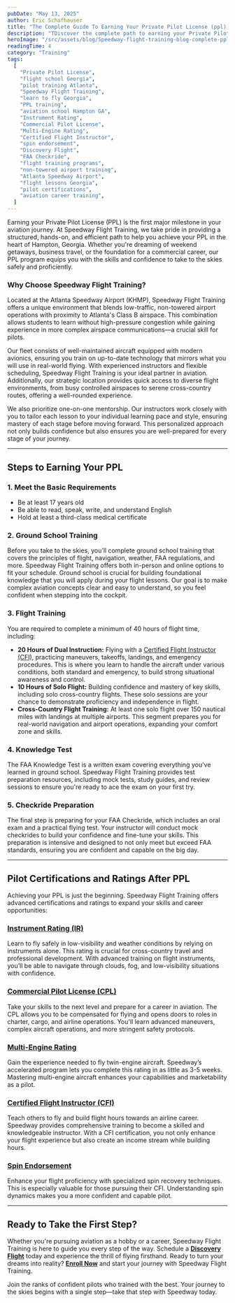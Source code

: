 ```yaml
---
pubDate: "May 13, 2025"
author: Eric Schafhauser
title: "The Complete Guide To Earning Your Private Pilot License (ppl) At Speedway Flight Training"
description: "TDiscover the complete path to earning your Private Pilot License (PPL) at Speedway Flight Training in Hampton, Georgia. Learn about training requirements, flight hours, ground school, and the certifications that follow, including Instrument Rating, Commercial Pilot License, and more. Start your aviation journey with confidence and the support of experienced instructors. Enroll today!"
heroImage: "/src/assets/blog/Speedway-flight-training-blog-complete-ppl-guide.webp"
readingTime: 4
category: "Training"
tags:
  [
    "Private Pilot License",
    "flight school Georgia",
    "pilot training Atlanta",
    "Speedway Flight Training",
    "learn to fly Georgia",
    "PPL training",
    "aviation school Hampton GA",
    "Instrument Rating",
    "Commercial Pilot License",
    "Multi-Engine Rating",
    "Certified Flight Instructor",
    "spin endorsement",
    "Discovery Flight",
    "FAA Checkride",
    "flight training programs",
    "non-towered airport training",
    "Atlanta Speedway Airport",
    "flight lessons Georgia",
    "pilot certifications",
    "aviation career training",
  ]
---
```


Earning your Private Pilot License (PPL) is the first major milestone in your aviation journey. At Speedway Flight Training, we take pride in providing a structured, hands-on, and efficient path to help you achieve your PPL in the heart of Hampton, Georgia. Whether you're dreaming of weekend getaways, business travel, or the foundation for a commercial career, our PPL program equips you with the skills and confidence to take to the skies safely and proficiently.

### Why Choose Speedway Flight Training?

Located at the Atlanta Speedway Airport (KHMP), Speedway Flight Training offers a unique environment that blends low-traffic, non-towered airport operations with proximity to Atlanta's Class B airspace. This combination allows students to learn without high-pressure congestion while gaining experience in more complex airspace communications—a crucial skill for pilots.

Our fleet consists of well-maintained aircraft equipped with modern avionics, ensuring you train on up-to-date technology that mirrors what you will use in real-world flying. With experienced instructors and flexible scheduling, Speedway Flight Training is your ideal partner in aviation. Additionally, our strategic location provides quick access to diverse flight environments, from busy controlled airspaces to serene cross-country routes, offering a well-rounded experience.

We also prioritize one-on-one mentorship. Our instructors work closely with you to tailor each lesson to your individual learning pace and style, ensuring mastery of each stage before moving forward. This personalized approach not only builds confidence but also ensures you are well-prepared for every stage of your journey.

---

## Steps to Earning Your PPL

### 1. **Meet the Basic Requirements**

- Be at least 17 years old
- Be able to read, speak, write, and understand English
- Hold at least a third-class medical certificate

### 2. **Ground School Training**

Before you take to the skies, you’ll complete ground school training that covers the principles of flight, navigation, weather, FAA regulations, and more. Speedway Flight Training offers both in-person and online options to fit your schedule. Ground school is crucial for building foundational knowledge that you will apply during your flight lessons. Our goal is to make complex aviation concepts clear and easy to understand, so you feel confident when stepping into the cockpit.

### 3. **Flight Training**

You are required to complete a minimum of 40 hours of flight time, including:

- **20 Hours of Dual Instruction:** Flying with a [Certified Flight Instructor (CFI)](https://www.speedwayft.com/programs/certified-flight-instructor), practicing maneuvers, takeoffs, landings, and emergency procedures. This is where you learn to handle the aircraft under various conditions, both standard and emergency, to build strong situational awareness and control.
- **10 Hours of Solo Flight:** Building confidence and mastery of key skills, including solo cross-country flights. These solo sessions are your chance to demonstrate proficiency and independence in flight.
- **Cross-Country Flight Training:** At least one solo flight over 150 nautical miles with landings at multiple airports. This segment prepares you for real-world navigation and airport operations, expanding your comfort zone and skills.

### 4. **Knowledge Test**

The FAA Knowledge Test is a written exam covering everything you've learned in ground school. Speedway Flight Training provides test preparation resources, including mock tests, study guides, and review sessions to ensure you're ready to ace the exam on your first try.

### 5. **Checkride Preparation**

The final step is preparing for your FAA Checkride, which includes an oral exam and a practical flying test. Your instructor will conduct mock checkrides to build your confidence and fine-tune your skills. This preparation is intensive and designed to not only meet but exceed FAA standards, ensuring you are confident and capable on the big day.

---

## Pilot Certifications and Ratings After PPL

Achieving your PPL is just the beginning. Speedway Flight Training offers advanced certifications and ratings to expand your skills and career opportunities:

### [Instrument Rating (IR)](/programs/instrument-rating)

Learn to fly safely in low-visibility and weather conditions by relying on instruments alone. This rating is crucial for cross-country travel and professional development. With advanced training on flight instruments, you’ll be able to navigate through clouds, fog, and low-visibility situations with confidence.

### [Commercial Pilot License (CPL)](/programs/commercial-pilot)

Take your skills to the next level and prepare for a career in aviation. The CPL allows you to be compensated for flying and opens doors to roles in charter, cargo, and airline operations. You'll learn advanced maneuvers, complex aircraft operations, and more stringent safety protocols.

### [Multi-Engine Rating](/programs/multi-engine)

Gain the experience needed to fly twin-engine aircraft. Speedway’s accelerated program lets you complete this rating in as little as 3-5 weeks. Mastering multi-engine aircraft enhances your capabilities and marketability as a pilot.

### [Certified Flight Instructor (CFI)](/programs/certified-flight-instructor)

Teach others to fly and build flight hours towards an airline career. Speedway provides comprehensive training to become a skilled and knowledgeable instructor. With a CFI certification, you not only enhance your flight experience but also create an income stream while building hours.

### [Spin Endorsement](/programs/spin-endorsement)

Enhance your flight proficiency with specialized spin recovery techniques. This is especially valuable for those pursuing their CFI. Understanding spin dynamics makes you a more confident and capable pilot.

---

## Ready to Take the First Step?

Whether you're pursuing aviation as a hobby or a career, Speedway Flight Training is here to guide you every step of the way. Schedule a **[Discovery Flight](/discovery-flight)** today and experience the thrill of flying firsthand. Ready to turn your dreams into reality? **[Enroll Now](/enroll)** and start your journey with Speedway Flight Training.

Join the ranks of confident pilots who trained with the best. Your journey to the skies begins with a single step—take that step with Speedway today.
